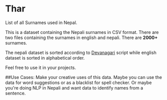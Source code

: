 # Thar
List of all Surnames used in Nepal.

This is a dataset containing the Nepali surnames in CSV format. There are two files containing the surnames in english and nepali. There are **2000+** surnames.

The nepali dataset is sorted according to [Devanagari](https://en.wikipedia.org/wiki/Devanagari) script while english dataset is sorted in alphabetical order.

Feel free to use it in your projects.

##Use Cases:
Make your creative uses of this data. Maybe you can use the data for word suggestions or as a blacklist for spell checker. Or maybe you're doing NLP in Nepali and want data to identify names from a sentence.
